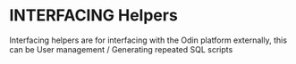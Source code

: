 # INTERFACING Helpers

Interfacing helpers are for interfacing with the Odin platform externally, this can be User management / Generating repeated SQL scripts